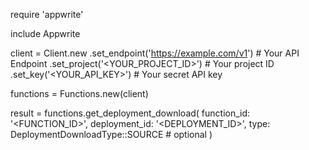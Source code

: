 require 'appwrite'

include Appwrite

client = Client.new
    .set_endpoint('https://example.com/v1') # Your API Endpoint
    .set_project('<YOUR_PROJECT_ID>') # Your project ID
    .set_key('<YOUR_API_KEY>') # Your secret API key

functions = Functions.new(client)

result = functions.get_deployment_download(
    function_id: '<FUNCTION_ID>',
    deployment_id: '<DEPLOYMENT_ID>',
    type: DeploymentDownloadType::SOURCE # optional
)
